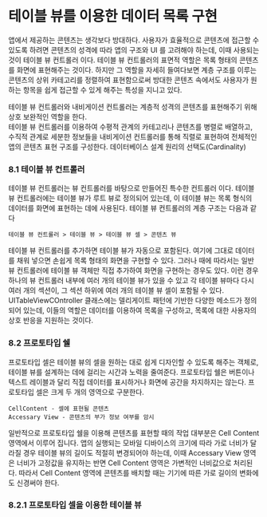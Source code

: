 # 테이블 뷰를 이용한 데이터 목록 구현

앱에서 제공하는 콘텐츠는 생각보다 방대하다. 사용자가 효율적으로 콘텐츠에 접근할 수 있도록 하려면 콘텐츠의 성격에 따라 앱의 구조와 UI 를 고려해야 하는데, 이때 사용되는 것이 테이블 뷰 컨트롤러 이다. 테이블 뷰 컨트롤러의 표면적 역할은 목록 형태의 콘텐츠를 화면에 표현해주는 것이다. 하지만 그 역할을 자세히 들여다보면 계층 구조를 이루는 콘텐츠의 상위 카테고리를 정렬하여 표현함으로써 방대한 콘텐츠 속에서도 사용자가 원하는 항목을 쉽게 접근할 수 있게 해주는 특성을 지니고 있다.

테이블 뷰 컨트롤러와 내비게이션 컨트롤러는 계층적 성격의 콘텐츠를 표현해주기 위해 상호 보완적인 역할을 한다.   
테이블 뷰 컨트롤러를 이용하여 수평적 관계의 카테고리나 콘텐츠를 병렬로 배열하고, 수직적 관계로 세분한 정보들을 내비게이션 컨트롤러를 통해 직렬로 표현하여 전체적인 앱의 콘텐츠 표현 구조를 구성한다. 데이터베이스 설계 원리의 선택도(Cardinality)

### 8.1 테이블 뷰 컨트롤러

테이블 뷰 컨트롤러는 뷰 컨트롤러를 바탕으로 만들어진 특수한 컨트롤러 이다. 테이블 뷰 컨트롤러에는 테이블 뷰가 루트 뷰로 정의되어 있는데, 이 테이블 뷰는 목록 형식의 데이터를 화면에 표현하는 데에 사용된다. 테이블 뷰 컨트롤러의 계층 구조는 다음과 같다

    테이블 뷰 컨트롤러 > 테이블 뷰 > 테이블 뷰 셀 > 콘텐츠 뷰 
    
테이블 뷰 컨트롤러를 추가하면 테이블 뷰가 자동으로 포함된다. 여기에 그대로 데이터를 채워 넣으면 손쉽게 목록 형태의 화면을 구현할 수 있다. 그러나 때에 따라서는 일반 뷰 컨트롤러에 테이블 뷰 객체만 직접 추가하여 화면을 구현하는 경우도 있다. 이런 경우 하나의 뷰 컨트롤러 내부에 여러 개의 테이블 뷰가 있을 수 있고 각 테이블 뷰마다 다시 여러 개의 섹션이, 그 섹션 하위에 여러 개의 테이블 뷰 셀이 포함될 수 있다. UITableViewCOntroller 클래스에는 델리게이트 패턴에 기반한 다양한 메소드가 정의되어 있는데, 이들의 역할은 데이터를 이용하여 목록을 구성하고, 목록에 대한 사용자의 상호 반응을 지원하는 것이다.

### 8.2 프로토타입 쉘

프로토타입 셀은 테이블 뷰의 셀을 원하는 대로 쉽게 디자인할 수 있도록 해주는 객체로, 테이블 뷰를 설계하는 데에 걸리는 시간과 노력을 줄여준다. 프로토타입 쉘은 버튼이나 텍스트 레이블과 달리 직접 데이터를 표시하거나 화면에 공간을 차지하지는 않는다. 프로토타입 셀은 크게 두 개의 영역으로 구분한다.

    CellContent - 셀에 표현될 콘텐츠
    Accessary View - 콘텐츠의 부가 정보 여부를 암시
    
일반적으로 프로토타입 쉘을 이용해 콘텐츠를 표현할 때의 작업 대부분은 Cell Content 영역에서 이루어 집니다. 앱의 실행되는 모바일 디바이스의 크기에 따라 가로 너비가 달라질 경우 테이블 뷰의 길이도 적절히 변경되어야 하는데, 이때 Accessary View 영역은 너비가 고정값을 유지하는 반면 Cell Content 영역은 가변적인 너비값으로 처리된다. 따라서 Cell Content 영역에 콘텐츠를 배치할 때는 기기에 따른 가로 길이의 변화에도 신경써야 한다.

### 8.2.1 프로토타입 셀을 이용한 테이블 뷰

